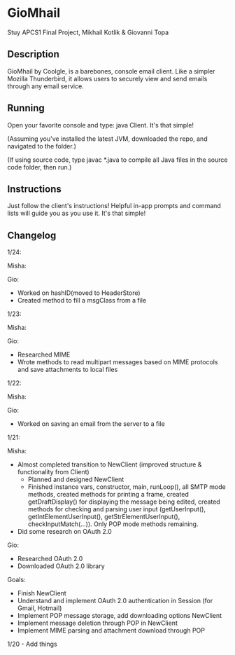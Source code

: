 # GioMhail
Stuy APCS1 Final Project, Mikhail Kotlik &amp; Giovanni Topa

## Description
GioMhail by Coolgle, is a barebones, console email client.
Like a simpler Mozilla Thunderbird, it allows users to securely view and send emails through any email service.

## Running
Open your favorite console and type: java Client. It's that simple!

(Assuming you've installed the latest JVM, downloaded the repo, and navigated to the folder.)

(If using source code, type javac *.java to compile all Java files in the source code folder, then run.)

## Instructions
Just follow the client's instructions! Helpful in-app prompts and command lists will guide you as you use it. It's that simple!

## Changelog
1/24:

Misha:

Gio:
* Worked on hashID(moved to HeaderStore)
* Created method to fill a msgClass from a file

1/23:

Misha:

Gio:
* Researched MIME
* Wrote methods to read multipart messages based on MIME protocols and save attachments to local files

1/22:

Misha:

Gio:
* Worked on saving an email from the server to a file

1/21:

Misha:
* Almost completed transition to NewClient (improved structure & functionality from Client)
    - Planned and designed NewClient
    - Finished instance vars, constructor, main, runLoop(), all SMTP mode methods, created methods for printing a frame, created getDraftDisplay() for displaying the message being edited, created methods for checking and parsing user input (getUserInput(), getIntElementUserInput(), getStrElementUserInput(), checkInputMatch(...)). Only POP mode methods remaining.
* Did some research on OAuth 2.0
 
Gio:
* Researched OAuth 2.0
* Downloaded OAuth 2.0 library
 
Goals:
* Finish NewClient
* Understand and implement OAuth 2.0 authentication in Session (for Gmail, Hotmail)
* Implement POP message storage, add downloading options NewClient
* Implement message deletion through POP in NewClient
* Implement MIME parsing and attachment download through POP

1/20 - Add things
